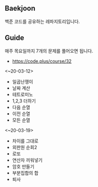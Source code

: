 ## Baekjoon
백준 코드를 공유하는 레파지토리입니다.

## Guide
매주 목요일까지 7개의 문제를 풀어오면 됩니다.
- https://code.plus/course/32

<~20-03-12>
- 일곱난쟁이
- 날짜 계산
- 테트로미노
- 1,2,3 더하기
- 다음 순열
- 이전 순열
- 모든 순열

<~20-03-19>
- 차이를 그대로
- 외판원 순회2
- 로또
- 연산자 끼워넣기
- 암호 만들기
- 부분집합의 합
- 퇴사
